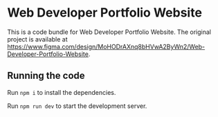 
  # Web Developer Portfolio Website

  This is a code bundle for Web Developer Portfolio Website. The original project is available at https://www.figma.com/design/MoHODrAXnq8bHVwA2ByWn2/Web-Developer-Portfolio-Website.

  ## Running the code

  Run `npm i` to install the dependencies.

  Run `npm run dev` to start the development server.
  